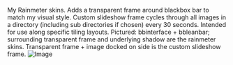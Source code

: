 My Rainmeter skins. Adds a transparent frame around blackbox bar to match my visual style.
Custom slideshow frame cycles through all images in a directory (including sub directories if chosen) every 30 seconds.
Intended for use along specific tiling layouts.
Pictured: bbinterface + bbleanbar; surrounding transparent frame and underlying shadow are the rainmeter skins.
Transparent frame + image docked on side is the custom slideshow frame.
![Image](http://www.gbgl-hq.com/demoness/GilliamII_2016-01-23_21.png)
